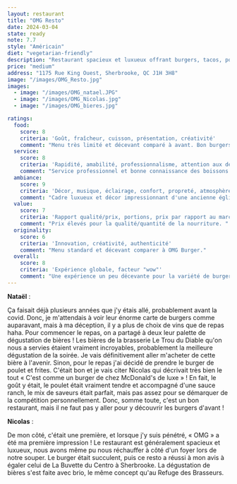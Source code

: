 ```yaml
---
layout: restaurant
title: "OMG Resto"
date: 2024-03-04
state: ready
note: 7.7
style: "Américain"
diet: "vegetarian-friendly"
description: "Restaurant spacieux et luxueux offrant burgers, tacos, poutines et tartares, accompagnés d'une sélection de vins et bières artisanales."
price: "medium"
address: "1175 Rue King Ouest, Sherbrooke, QC J1H 3H8"
image: "/images/OMG_Resto.jpg"
images:
  - image: "/images/OMG_natael.JPG"
  - image: "/images/OMG_Nicolas.jpg"
  - image: "/images/OMG_bieres.jpg"

ratings:
  food:
    score: 8
    criteria: 'Goût, fraîcheur, cuisson, présentation, créativité'
    comment: "Menu très limité et décevant comparé à avant. Bon burgers, mais sans plus."
  service:
    score: 8
    criteria: 'Rapidité, amabilité, professionnalisme, attention aux détails'
    comment: "Service professionnel et bonne connaissance des boissons."
  ambiance:
    score: 9
    criteria: 'Décor, musique, éclairage, confort, propreté, atmosphère générale'
    comment: "Cadre luxueux et décor impressionnant d'une ancienne église."
  value:
    score: 7
    criteria: 'Rapport qualité/prix, portions, prix par rapport au marché'
    comment: "Prix élevés pour la qualité/quantité de la nourriture. "
  originality:
    score: 6
    criteria: 'Innovation, créativité, authenticité'
    comment: "Menu standard et décevant comparer à OMG Burger."
  overall:
    score: 8
    criteria: 'Expérience globale, facteur "wow"'
    comment: "Une expérience un peu décevante pour la variété de burger, mais très agréable tout de même."
---
```




<strong>Nataël</strong> :

Ça faisait déjà plusieurs années que j'y étais allé, probablement avant la covid. Donc, je m'attendais à voir leur énorme carte de burgers comme auparavant, mais à ma déception, il y a plus de choix de vins que de repas haha. Pour commencer le repas, on a partagé à deux leur palette de dégustation de bières ! Les bières de la brasserie Le Trou du Diable qu'on nous a servies étaient vraiment incroyables, probablement la meilleure dégustation de la soirée. Je vais définitivement aller m'acheter de cette bière à l'avenir. Sinon, pour le repas j'ai décidé de prendre le burger de poulet et frites. C'était bon et je vais citer Nicolas qui décrivait très bien le tout « C'est comme un burger de chez McDonald's de luxe » ! En fait, le goût y était, le poulet était vraiment tendre et accompagné d'une sauce ranch, le mix de saveurs était parfait, mais pas assez pour se démarquer de la compétition personnellement. Donc, somme toute, c'est un bon restaurant, mais il ne faut pas y aller pour y découvrir les burgers d'avant !

<strong>Nicolas</strong> :

De mon côté, c'était une première, et lorsque j'y suis pénétré, « OMG » a été ma première impression ! Le restaurant est généralement spacieux et luxueux, nous avons même pu nous réchauffer à côté d'un foyer lors de notre souper. Le burger était succulent, puis ce resto a réussi à mon avis à égaler celui de La Buvette du Centro à Sherbrooke. La dégustation de bières s'est faite avec brio, le même concept qu'au Refuge des Brasseurs.